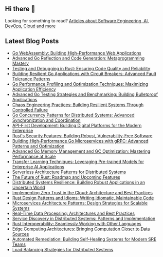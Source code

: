 ## Hi there 👋

Looking for something to read? [Articles about Software Engineering, AI, DevOps, Cloud and more](https://ataiva.com/)

## Latest Blog Posts
<!-- BLOG-POST-LIST:START -->
- [Go WebAssembly: Building High-Performance Web Applications](https://ataiva.com/go-webassembly-high-performance-web-applications/)
- [Advanced Go Reflection and Code Generation: Metaprogramming Mastery](https://ataiva.com/advanced-go-reflection-code-generation/)
- [Testing and Debugging in Rust: Ensuring Code Quality and Reliability](https://ataiva.com/rust-testing-debugging/)
- [Building Resilient Go Applications with Circuit Breakers: Advanced Fault Tolerance Patterns](https://ataiva.com/building-resilient-go-applications-circuit-breakers/)
- [Go Performance Profiling and Optimization Techniques: Maximizing Application Efficiency](https://ataiva.com/go-performance-profiling-optimization-techniques/)
- [Advanced Go Testing Strategies and Benchmarking: Building Bulletproof Applications](https://ataiva.com/advanced-go-testing-strategies-benchmarking/)
- [Chaos Engineering Practices: Building Resilient Systems Through Controlled Failure](https://ataiva.com/chaos-engineering-practices/)
- [Go Concurrency Patterns for Distributed Systems: Advanced Synchronization and Coordination](https://ataiva.com/go-concurrency-patterns-distributed-systems/)
- [API-First Development: Building Digital Platforms for the Modern Enterprise](https://ataiva.com/api-first-development/)
- [Rust&#39;s Security Features: Building Robust, Vulnerability-Free Software](https://ataiva.com/rust-security-features/)
- [Building High-Performance Go Microservices with gRPC: Advanced Patterns and Optimization](https://ataiva.com/building-high-performance-go-microservices-grpc/)
- [Advanced Go Memory Management and GC Optimization: Mastering Performance at Scale](https://ataiva.com/advanced-go-memory-management-gc-optimization/)
- [Transfer Learning Techniques: Leveraging Pre-trained Models for Enterprise AI Applications](https://ataiva.com/transfer-learning-techniques/)
- [Serverless Architecture Patterns for Distributed Systems](https://ataiva.com/serverless-architecture-patterns/)
- [The Future of Rust: Roadmap and Upcoming Features](https://ataiva.com/rust-future-roadmap/)
- [Distributed Systems Resilience: Building Robust Applications in an Uncertain World](https://ataiva.com/distributed-systems-resilience/)
- [Implementing Zero Trust in the Cloud: Architecture and Best Practices](https://ataiva.com/implementing-zero-trust-in-the-cloud/)
- [Rust Design Patterns and Idioms: Writing Idiomatic, Maintainable Code](https://ataiva.com/rust-design-patterns/)
- [Microservices Architecture Patterns: Design Strategies for Scalable Systems](https://ataiva.com/microservices-architecture-patterns/)
- [Real-Time Data Processing: Architectures and Best Practices](https://ataiva.com/real-time-data-processing/)
- [Service Discovery in Distributed Systems: Patterns and Implementation](https://ataiva.com/service-discovery-distributed-systems/)
- [Rust Interoperability: Seamlessly Working with Other Languages](https://ataiva.com/rust-interoperability/)
- [Edge Computing Architectures: Bringing Computation Closer to Data Sources](https://ataiva.com/edge-computing-architectures/)
- [Automated Remediation: Building Self-Healing Systems for Modern SRE Teams](https://ataiva.com/automated-remediation-sre/)
- [Load Balancing Strategies for Distributed Systems](https://ataiva.com/load-balancing-distributed-systems/)
<!-- BLOG-POST-LIST:END -->

